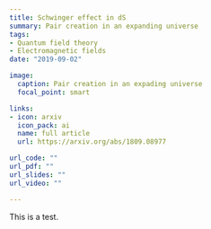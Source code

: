 ```yaml
---
title: Schwinger effect in dS
summary: Pair creation in an expanding universe
tags: 
- Quantum field theory
- Electromagnetic fields
date: "2019-09-02"

image:
  caption: Pair creation in an expading universe
  focal_point: smart

links:
- icon: arxiv
  icon_pack: ai
  name: full article
  url: https://arxiv.org/abs/1809.08977

url_code: ""
url_pdf: ""
url_slides: ""
url_video: ""

---
```

 This is a test.
